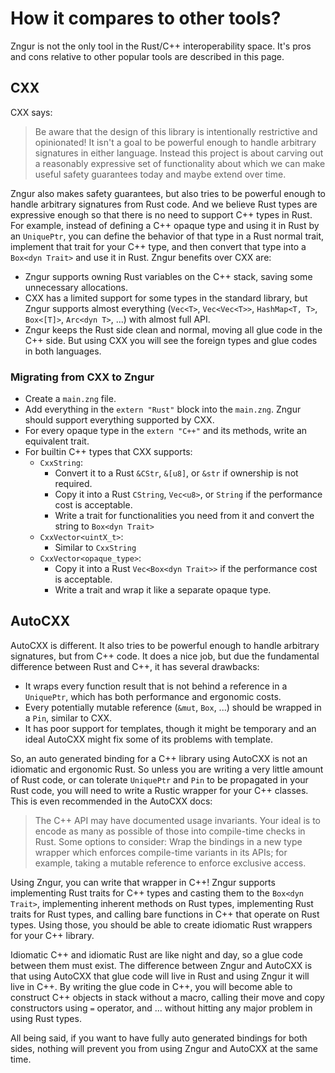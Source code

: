 # How it compares to other tools?

Zngur is not the only tool in the Rust/C++ interoperability space. It's pros and cons relative to other popular tools are described
in this page.

## CXX

CXX says:

> Be aware that the design of this library is intentionally restrictive and opinionated! It isn't a goal to be powerful enough to handle arbitrary signatures in either language. Instead this project is about carving out a reasonably expressive set of functionality about which we can make useful safety guarantees today and maybe extend over time.

Zngur also makes safety guarantees, but also tries to be powerful enough to handle arbitrary signatures from Rust code. And we believe
Rust types are expressive enough so that there is no need to support C++ types in Rust. For example, instead of defining a C++ opaque
type and using it in Rust by an `UniquePtr`, you can define the behavior of that type in a Rust normal trait, implement that trait
for your C++ type, and then convert that type into a `Box<dyn Trait>` and use it in Rust. Zngur benefits over CXX are:

- Zngur supports owning Rust variables on the C++ stack, saving some unnecessary allocations.
- CXX has a limited support for some types in the standard library, but Zngur supports almost everything (`Vec<T>`, `Vec<Vec<T>>`, `HashMap<T, T>`,
  `Box<[T]>`, `Arc<dyn T>`, ...) with almost full API.
- Zngur keeps the Rust side clean and normal, moving all glue code in the C++ side. But using CXX you will see the foreign types and glue codes
  in both languages.

### Migrating from CXX to Zngur

- Create a `main.zng` file.
- Add everything in the `extern "Rust"` block into the `main.zng`. Zngur should support everything supported by CXX.
- For every opaque type in the `extern "C++"` and its methods, write an equivalent trait.
- For builtin C++ types that CXX supports:
  - `CxxString`:
    - Convert it to a Rust `&CStr`, `&[u8]`, or `&str` if ownership is not required.
    - Copy it into a Rust `CString`, `Vec<u8>`, or `String` if the performance cost is acceptable.
    - Write a trait for functionalities you need from it and convert the string to `Box<dyn Trait>`
  - `CxxVector<uintX_t>`:
    - Similar to `CxxString`
  - `CxxVector<opaque_type>`:
    - Copy it into a Rust `Vec<Box<dyn Trait>>` if the performance cost is acceptable.
    - Write a trait and wrap it like a separate opaque type.

## AutoCXX

AutoCXX is different. It also tries to be powerful enough to handle arbitrary signatures, but from C++ code. It does a nice job, but due
the fundamental difference between Rust and C++, it has several drawbacks:

- It wraps every function result that is not behind a reference in a `UniquePtr`, which has both performance and ergonomic costs.
- Every potentially mutable reference (`&mut`, `Box`, ...) should be wrapped in a `Pin`, similar to CXX.
- It has poor support for templates, though it might be temporary and an ideal AutoCXX might fix some of its problems with template.

So, an auto generated binding for a C++ library using AutoCXX is not an idiomatic and ergonomic Rust. So unless you are writing a very little
amount of Rust code, or can tolerate `UniquePtr` and `Pin` to be propagated in your Rust code, you will need to write a Rustic wrapper for
your C++ classes. This is even recommended in the AutoCXX docs:

> The C++ API may have documented usage invariants. Your ideal is to encode as many as possible of those into compile-time checks in Rust.
> Some options to consider:
> Wrap the bindings in a new type wrapper which enforces compile-time variants in its APIs; for example, taking a mutable reference to enforce exclusive access.

Using Zngur, you can write that wrapper in C++! Zngur supports implementing Rust traits for C++ types and casting them to
the `Box<dyn Trait>`, implementing inherent methods on Rust types, implementing Rust traits for Rust types, and calling bare functions
in C++ that operate on Rust types. Using those, you should be able to create idiomatic Rust wrappers for your C++ library.

Idiomatic C++ and idiomatic Rust are like night and day, so a glue code between them must exist. The difference between Zngur and AutoCXX is that
using AutoCXX that glue code will live in Rust and using Zngur it will live in C++. By writing the glue code in C++, you will become able to
construct C++ objects in stack without a macro, calling their move and copy constructors using `=` operator, and ... without hitting any major
problem in using Rust types.

All being said, if you want to have fully auto generated bindings for both sides, nothing will prevent you from using Zngur and AutoCXX at the same
time.
